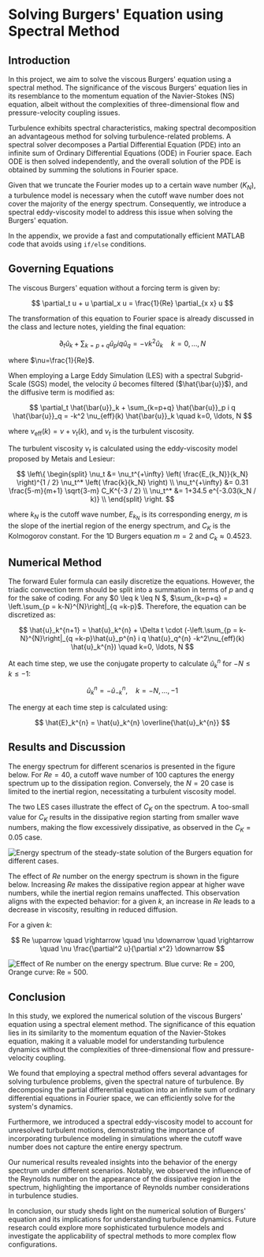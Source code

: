 # Solving Burgers' Equation using Spectral Method

## Introduction

In this project, we aim to solve the viscous Burgers' equation using a spectral method. The significance of the viscous Burgers' equation lies in its resemblance to the momentum equation of the Navier-Stokes (NS) equation, albeit without the complexities of three-dimensional flow and pressure-velocity coupling issues.

Turbulence exhibits spectral characteristics, making spectral decomposition an advantageous method for solving turbulence-related problems. A spectral solver decomposes a Partial Differential Equation (PDE) into an infinite sum of Ordinary Differential Equations (ODE) in Fourier space. Each ODE is then solved independently, and the overall solution of the PDE is obtained by summing the solutions in Fourier space.

Given that we truncate the Fourier modes up to a certain wave number ($K_N$), a turbulence model is necessary when the cutoff wave number does not cover the majority of the energy spectrum. Consequently, we introduce a spectral eddy-viscosity model to address this issue when solving the Burgers' equation.

In the appendix, we provide a fast and computationally efficient MATLAB code that avoids using `if/else` conditions.

## Governing Equations

The viscous Burgers' equation without a forcing term is given by:

$$ \partial_t u + u \partial_x u = \frac{1}{Re} \partial_{x x} u $$

The transformation of this equation to Fourier space is already discussed in the class and lecture notes, yielding the final equation:

$$ \partial_t \hat{u}_k + \sum_{k=p+q} \hat{u}_p i q \hat{u}_q = -\nu k^2 \hat{u}_k \quad k=0, \ldots, N $$

where $\nu=\frac{1}{Re}$.

When employing a Large Eddy Simulation (LES) with a spectral Subgrid-Scale (SGS) model, the velocity $\hat{u}$ becomes filtered ($\hat{\bar{u}}$), and the diffusive term is modified as:

$$ \partial_t \hat{\bar{u}}_k + \sum_{k=p+q} \hat{\bar{u}}_p i q \hat{\bar{u}}_q = -k^2 \nu_{eff}(k) \hat{\bar{u}}_k \quad k=0, \ldots, N $$

where $\nu_{\text{eff}}(k) = \nu + \nu_t(k)$, and $\nu_t$ is the turbulent viscosity.

The turbulent viscosity $\nu_t$ is calculated using the eddy-viscosity model proposed by Metais and Lesieur:

$$ 
\left\{
\begin{split}
\nu_t &= \nu_t^{+\infty} \left( \frac{E_{k_N}}{k_N} \right)^{1 / 2} \nu_t^* \left( \frac{k}{k_N} \right) \\
\nu_t^{+\infty} &= 0.31 \frac{5-m}{m+1} \sqrt{3-m} C_K^{-3 / 2} \\
\nu_t^* &= 1+34.5 e^{-3.03(k_N / k)} \\
\end{split}
\right.
$$

where $k_N$ is the cutoff wave number, $E_{k_N}$ is its corresponding energy, $m$ is the slope of the inertial region of the energy spectrum, and $C_K$ is the Kolmogorov constant. For the 1D Burgers equation $m = 2$ and $C_k \approx 0.4523$.

## Numerical Method

The forward Euler formula can easily discretize the equations. However, the triadic convection term should be split into a summation in terms of $p$ and $q$ for the sake of coding. For any $0 \leq k \leq N $, $\sum_{k=p+q} = \left.\sum_{p = k-N}^{N}\right|_{q =k-p}$. Therefore, the equation can be discretized as:

$$ \hat{u}_k^{n+1} = \hat{u}_k^{n} + \Delta t \cdot (-\left.\sum_{p = k-N}^{N}\right|_{q =k-p}\hat{u}_p^{n} i q \hat{u}_q^{n} -k^2\nu_{eff}(k) \hat{u}_k^{n}) \quad k=0, \ldots, N $$

At each time step, we use the conjugate property to calculate $\hat{u}_k^{n}$ for $-N \leq k \leq -1$:

$$ \hat{u}_k^{n} = - \hat{u}_{-k}^{n}, \quad k = -N, \ldots, -1 $$

The energy at each time step is calculated using:

$$ \hat{E}_k^{n} = \hat{u}_k^{n} \overline{\hat{u}_k^{n}} $$

## Results and Discussion

The energy spectrum for different scenarios is presented in the figure below. For $Re = 40$, a cutoff wave number of 100 captures the energy spectrum up to the dissipation region. Conversely, the $N = 20$ case is limited to the inertial region, necessitating a turbulent viscosity model.

The two LES cases illustrate the effect of $C_K$ on the spectrum. A too-small value for $C_K$ results in the dissipative region starting from smaller wave numbers, making the flow excessively dissipative, as observed in the $C_K = 0.05$ case.

![Energy spectrum of the steady-state solution of the Burgers equation for different cases.](https://github.com/user-attachments/assets/d7f895d4-f8af-4cd6-b292-576adfeb012c)

The effect of $Re$ number on the energy spectrum is shown in the figure below. Increasing $Re$ makes the dissipative region appear at higher wave numbers, while the inertial region remains unaffected. This observation aligns with the expected behavior: for a given $k$, an increase in $Re$ leads to a decrease in viscosity, resulting in reduced diffusion.

For a given $k$:

$$ Re \uparrow \quad \rightarrow \quad \nu \downarrow \quad \rightarrow \quad \nu \frac{\partial^2 u}{\partial x^2} \downarrow $$

![Effect of $Re$ number on the energy spectrum. Blue curve: $Re = 200$, Orange curve: $Re = 500$.](https://github.com/user-attachments/assets/6f1cfb63-7f36-4179-82e2-7b6552d5023d)



## Conclusion

In this study, we explored the numerical solution of the viscous Burgers' equation using a spectral element method. The significance of this equation lies in its similarity to the momentum equation of the Navier-Stokes equation, making it a valuable model for understanding turbulence dynamics without the complexities of three-dimensional flow and pressure-velocity coupling.

We found that employing a spectral method offers several advantages for solving turbulence problems, given the spectral nature of turbulence. By decomposing the partial differential equation into an infinite sum of ordinary differential equations in Fourier space, we can efficiently solve for the system's dynamics.

Furthermore, we introduced a spectral eddy-viscosity model to account for unresolved turbulent motions, demonstrating the importance of incorporating turbulence modeling in simulations where the cutoff wave number does not capture the entire energy spectrum.

Our numerical results revealed insights into the behavior of the energy spectrum under different scenarios. Notably, we observed the influence of the Reynolds number on the appearance of the dissipative region in the spectrum, highlighting the importance of Reynolds number considerations in turbulence studies.

In conclusion, our study sheds light on the numerical solution of Burgers' equation and its implications for understanding turbulence dynamics. Future research could explore more sophisticated turbulence models and investigate the applicability of spectral methods to more complex flow configurations.
